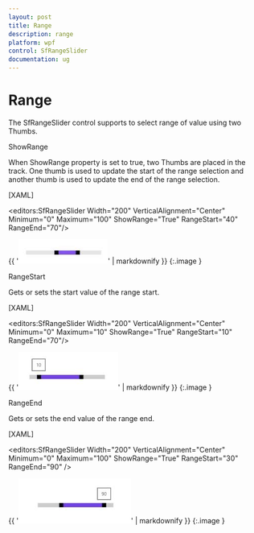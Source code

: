 ```yaml
---
layout: post
title: Range
description: range 
platform: wpf
control: SfRangeSlider 
documentation: ug
---
```


# Range 

The SfRangeSlider control supports to select range of value using two Thumbs.  

ShowRange  

When ShowRange property is set to true, two Thumbs are placed in the track. One thumb is used to update the start of the range selection and another thumb is used to update the end of the range selection.  



[XAML]

<editors:SfRangeSlider Width="200" VerticalAlignment="Center" Minimum="0" Maximum="100" ShowRange="True" RangeStart="40" RangeEnd="70"/>



{{ '![](Range_images/Range_img1.jpeg)' | markdownify }}
{:.image }


RangeStart  

Gets or sets the start value of the range start.  

[XAML]

<editors:SfRangeSlider Width="200" VerticalAlignment="Center" Minimum="0" Maximum="10" ShowRange="True" RangeStart="10" RangeEnd="70"/>



{{ '![](Range_images/Range_img2.jpeg)' | markdownify }}
{:.image }


RangeEnd 

Gets or sets the end value of the range end.  



[XAML]

<editors:SfRangeSlider Width="200" VerticalAlignment="Center" Minimum="0" Maximum="100" ShowRange="True" RangeStart="30" RangeEnd="90"  />



{{ '![](Range_images/Range_img3.jpeg)' | markdownify }}
{:.image }


